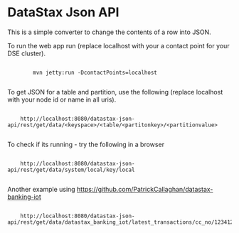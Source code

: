 DataStax Json API
========================

This is a simple converter to change the contents of a row into JSON.

To run the web app run (replace localhost with your a contact point for your DSE cluster).
```

		mvn jetty:run -DcontactPoints=localhost
		
```

To get JSON for a table and partition, use the following (replace localhost with your node id or name in all uris).
```

	http://localhost:8080/datastax-json-api/rest/get/data/<keyspace>/<table/<partitonkey>/<partitionvalue>
	
```

To check if its running - try the following in a browser

```

	http://localhost:8080/datastax-json-api/rest/get/data/system/local/key/local
	
```

Another example using https://github.com/PatrickCallaghan/datastax-banking-iot 

```

	http://localhost:8080/datastax-json-api/rest/get/data/datastax_banking_iot/latest_transactions/cc_no/1234123412415521
```


